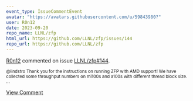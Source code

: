 ```yaml
---
event_type: IssueCommentEvent
avatar: "https://avatars.githubusercontent.com/u/59843980?"
user: R0n12
date: 2023-09-20
repo_name: LLNL/zfp
html_url: https://github.com/LLNL/zfp/issues/144
repo_url: https://github.com/LLNL/zfp
---
```


<a href='https://github.com/R0n12' target='_blank'>R0n12</a> commented on issue <a href='https://github.com/LLNL/zfp/issues/144' target='_blank'>LLNL/zfp#144</a>.

<small>@lindstro Thank you for the instructions on running ZFP with AMD support! We have collected some throughput numbers on mi100s and a100s with different thread block size....</small>

<a href='https://github.com/LLNL/zfp/issues/144' target='_blank'>View Comment</a>